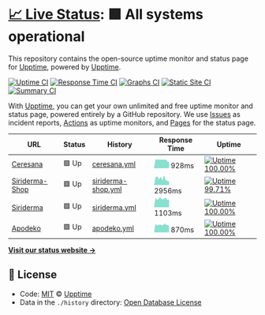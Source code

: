 # [📈 Live Status](https://upptime.github.io/upptime): <!--live status--> **🟩 All systems operational**

This repository contains the open-source uptime monitor and status page for [Upptime](https://upptime.js.org), powered by [Upptime](https://github.com/upptime/upptime).

[![Uptime CI](https://github.com/koj-co/upptime/workflows/Uptime%20CI/badge.svg)](https://github.com/koj-co/upptime/actions?query=workflow%3A%22Uptime+CI%22)
[![Response Time CI](https://github.com/koj-co/upptime/workflows/Response%20Time%20CI/badge.svg)](https://github.com/koj-co/upptime/actions?query=workflow%3A%22Response+Time+CI%22)
[![Graphs CI](https://github.com/koj-co/upptime/workflows/Graphs%20CI/badge.svg)](https://github.com/koj-co/upptime/actions?query=workflow%3A%22Graphs+CI%22)
[![Static Site CI](https://github.com/koj-co/upptime/workflows/Static%20Site%20CI/badge.svg)](https://github.com/koj-co/upptime/actions?query=workflow%3A%22Static+Site+CI%22)
[![Summary CI](https://github.com/koj-co/upptime/workflows/Summary%20CI/badge.svg)](https://github.com/koj-co/upptime/actions?query=workflow%3A%22Summary+CI%22)

With [Upptime](https://upptime.js.org), you can get your own unlimited and free uptime monitor and status page, powered entirely by a GitHub repository. We use [Issues](https://github.com/upptime/upptime/issues) as incident reports, [Actions](https://github.com/upptime/upptime/actions) as uptime monitors, and [Pages](https://upptime.github.io/upptime) for the status page.

<!--start: status pages-->
<!-- This summary is generated by Upptime (https://github.com/upptime/upptime) -->
<!-- Do not edit this manually, your changes will be overwritten -->

| URL                                         | Status | History                                                                                             | Response Time                                                                        | Uptime                                                                                                                                                                                                                        |
| ------------------------------------------- | ------ | --------------------------------------------------------------------------------------------------- | ------------------------------------------------------------------------------------ | ----------------------------------------------------------------------------------------------------------------------------------------------------------------------------------------------------------------------------- |
| [Ceresana](https://www.ceresana.com)        | 🟩 Up  | [ceresana.yml](https://github.com/Dodger77/upptime/commits/master/history/ceresana.yml)             | <img alt="Response time graph" src="./graphs/ceresana.png" height="20"> 928ms        | [![Uptime 100.00%](https://img.shields.io/endpoint?url=https%3A%2F%2Fraw.githubusercontent.com%2FDodger77%2Fupptime%2Fmaster%2Fapi%2Fceresana%2Fuptime.json)](https://Dodger77.github.io/upptime/history/ceresana)            |
| [Siriderma-Shop](https://shop.siriderma.de) | 🟩 Up  | [siriderma-shop.yml](https://github.com/Dodger77/upptime/commits/master/history/siriderma-shop.yml) | <img alt="Response time graph" src="./graphs/siriderma-shop.png" height="20"> 2956ms | [![Uptime 99.71%](https://img.shields.io/endpoint?url=https%3A%2F%2Fraw.githubusercontent.com%2FDodger77%2Fupptime%2Fmaster%2Fapi%2Fsiriderma-shop%2Fuptime.json)](https://Dodger77.github.io/upptime/history/siriderma-shop) |
| [Siriderma](https://www.siriderma.de)       | 🟩 Up  | [siriderma.yml](https://github.com/Dodger77/upptime/commits/master/history/siriderma.yml)           | <img alt="Response time graph" src="./graphs/siriderma.png" height="20"> 1103ms      | [![Uptime 100.00%](https://img.shields.io/endpoint?url=https%3A%2F%2Fraw.githubusercontent.com%2FDodger77%2Fupptime%2Fmaster%2Fapi%2Fsiriderma%2Fuptime.json)](https://Dodger77.github.io/upptime/history/siriderma)          |
| [Apodeko](https://www.apodeko.de)           | 🟩 Up  | [apodeko.yml](https://github.com/Dodger77/upptime/commits/master/history/apodeko.yml)               | <img alt="Response time graph" src="./graphs/apodeko.png" height="20"> 870ms         | [![Uptime 100.00%](https://img.shields.io/endpoint?url=https%3A%2F%2Fraw.githubusercontent.com%2FDodger77%2Fupptime%2Fmaster%2Fapi%2Fapodeko%2Fuptime.json)](https://Dodger77.github.io/upptime/history/apodeko)              |

<!--end: status pages-->

[**Visit our status website →**](https://upptime.github.io/upptime)

## 📄 License

- Code: [MIT](./LICENSE) © [Upptime](https://upptime.js.org)
- Data in the `./history` directory: [Open Database License](https://opendatacommons.org/licenses/odbl/1-0/)

